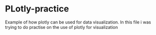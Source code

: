 # PLotly-practice
Example of how plotly can be used for data visualization. In this file i was trying to do practise on the use of plotly for visualization
